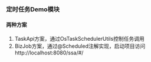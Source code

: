 ### 定时任务Demo模块
#### 两种方案
1. TaskApi方案，通过OsTaskSchedulerUtils控制任务调用
2. BizJob方案，通过@Scheduled注解实现，启动项目访问http://localhost:8080/ssa/#/